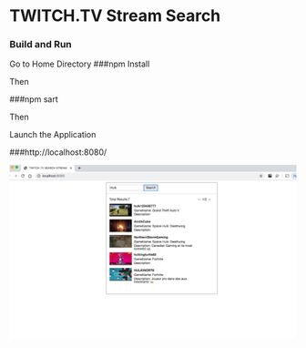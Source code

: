 # TWITCH.TV Stream Search

### Build and Run

Go to Home Directory
###npm Install
  
  Then
  
###npm sart
  
 Then
 
Launch the Application


###http://localhost:8080/



![TwitchStreamSearch](https://github.com/FreakingCoder/sreedytwitch/blob/master/screenshot/TwitchStreamSearch.png)
